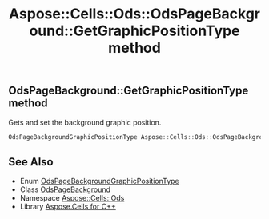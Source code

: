 ﻿---
title: Aspose::Cells::Ods::OdsPageBackground::GetGraphicPositionType method
linktitle: GetGraphicPositionType
second_title: Aspose.Cells for C++ API Reference
description: 'Aspose::Cells::Ods::OdsPageBackground::GetGraphicPositionType method. Gets and set the background graphic position in C++.'
type: docs
weight: 1200
url: /cpp/aspose.cells.ods/odspagebackground/getgraphicpositiontype/
---
## OdsPageBackground::GetGraphicPositionType method


Gets and set the background graphic position.

```cpp
OdsPageBackgroundGraphicPositionType Aspose::Cells::Ods::OdsPageBackground::GetGraphicPositionType()
```

## See Also

* Enum [OdsPageBackgroundGraphicPositionType](../../odspagebackgroundgraphicpositiontype/)
* Class [OdsPageBackground](../)
* Namespace [Aspose::Cells::Ods](../../)
* Library [Aspose.Cells for C++](../../../)
